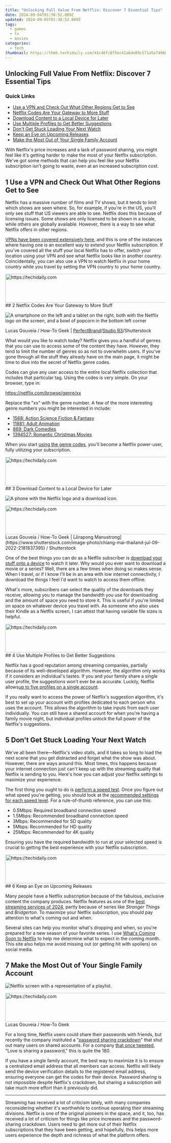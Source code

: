 ```yaml
---
title: "Unlocking Full Value From Netflix: Discover 7 Essential Tips"
date: 2024-09-04T01:38:52.089Z
updated: 2024-09-05T01:38:52.089Z
tags:
  - games
  - tv
  - movies
categories:
  - tech
thumbnail: https://thmb.techidaily.com/41c40fc075ec41a6de89c571a5a74900b640b77fd911558c6dd5abd8173773bf.jpg
---
```


## Unlocking Full Value From Netflix: Discover 7 Essential Tips

### Quick Links

* [Use a VPN and Check Out What Other Regions Get to See](https://change-location.techidaily.com/which-pokemon-can-evolve-with-a-moon-stone-for-vivo-t2-5g-drfone-by-drfone-virtual-android/)
* [Netflix Codes Are Your Gateway to More Stuff](https://screen-mirroring-recording.techidaily.com/new-2024-approved-capturing-games-like-a-pro-app-rundown/)
* [Download Content to a Local Device for Later](https://pokemon-go-android.techidaily.com/ways-to-trade-pokemon-go-from-far-away-on-honor-magic-vs-2-drfone-by-drfone-virtual-android/)
* [Use Multiple Profiles to Get Better Suggestions](https://easy-unlock-android.techidaily.com/complete-review-and-guide-to-techeligible-frp-bypass-and-more-for-poco-m6-pro-4g-by-drfone-android/)
* [Don't Get Stuck Loading Your Next Watch](https://screen-mirror.techidaily.com/in-2024-how-to-stream-anything-from-samsung-galaxy-m54-5g-to-apple-tv-drfone-by-drfone-android/)
* [Keep an Eye on Upcoming Releases](https://ai-video-tools.techidaily.com/new-2024-approved-top-5-free-mov-file-mergers-for-seamless-video-editing/)
* [Make the Most Out of Your Single Family Account](https://youtube-blog.techidaily.com/ed-syncopate-sound-and-picture-youtubes-audio-editing-techniques-for-2024/)

 With Netflix's price increases and a lack of password sharing, you might feel like it's getting harder to make the most of your Netflix subscription. We've got some methods that can help you feel like your Netflix subscription isn't going to waste, even at an increased subscription cost.

## 1  Use a VPN and Check Out What Other Regions Get to See 

 Netflix has a massive number of films and TV shows, but it tends to limit which shows are seen where. So, for example, if you're in the US, you'll only see stuff that US viewers are able to see. Netflix does this because of licensing issues. Some shows are only licensed to be shown in a locale, while others are globally available. However, there is a way to see what Netflix offers in other regions.

[VPNs have been covered extensively here](https://extra-guidance.techidaily.com/2024-approved-masterclass-in-3d-color-grading-with-custom-luts/), and this is one of the instances where having one is an excellent way to extend your Netflix subscription. If you've covered all the stuff your local Netflix has to offer, switch your location using your VPN and see what Netflix looks like in another country. Coincidentally, you can also use a VPN to watch Netflix in your home country while you travel by setting the VPN country to your home country.

<!-- affiliate ads begin -->
<a href="https://aligracehair.sjv.io/c/5597632/1934258/19272" target="_top" id="1934258">
  <img src="//a.impactradius-go.com/display-ad/19272-1934258" border="0" alt="https://techidaily.com" width="728" height="90"/>
</a>
<img height="0" width="0" src="https://aligracehair.sjv.io/i/5597632/1934258/19272" style="position:absolute;visibility:hidden;" border="0" />
<!-- affiliate ads end -->
## 2  Netflix Codes Are Your Gateway to More Stuff 

![A smartphone on the left and a tablet on the right, both with the Netflix logo on the screen, and a bowl of popcorn in the bottom left corner](https://static1.howtogeekimages.com/wordpress/wp-content/uploads/2024/05/a-smartphone-on-the-left-and-a-tablet-on-the-right-both-with-the-netflix-logo-on-the-screen-and-a-bowl-of-popcorn-in-the-bottom-left-corner.jpg) 

Lucas Gouveia / How-To Geek | [PerfectBrand](https://www.shutterstock.com/image-photo/netflix-on-phone-enjoy-picture-iphone-1468772819)/[Studio R3](https://www.shutterstock.com/image-photo/new-york-usa-october-12-2018-1200786709)/Shutterstock

 What would you like to watch today? Netflix gives you a handful of genres that you can use to access some of the content they have. However, they tend to limit the number of genres so as not to overwhelm users. If you've gone through all the stuff they already have on the main page, it might be time to dive into the secret of Netflix genre codes.

 Codes can give any user access to the entire local Netflix collection that includes that particular tag. Using the codes is very simple. On your browser, type in:

https://netflix.com/browse/genre/xx

 Replace the "xx" with the genre number. A few of the more interesting genre numbers you might be interested in include:

* [1568: Action Science Fiction & Fantasy](https://www.netflix.com/browse/genre/1568)
* [11881: Adult Animation](https://www.netflix.com/browse/genre/11881)
* [869: Dark Comedies](https://www.netflix.com/browse/genre/869)
* [1394527: Romantic Christmas Movies](https://www.netflix.com/gb/browse/genre/1394527)

 When you start [using the genre codes](https://www.netflix-codes.com/), you'll become a Netflix power-user, fully utilizing your subscription.

<!-- affiliate ads begin -->
<a href="https://aligracehair.sjv.io/c/5597632/2115951/19272" target="_top" id="2115951">
  <img src="//a.impactradius-go.com/display-ad/19272-2115951" border="0" alt="https://techidaily.com" width="728" height="90"/>
</a>
<img height="0" width="0" src="https://aligracehair.sjv.io/i/5597632/2115951/19272" style="position:absolute;visibility:hidden;" border="0" />
<!-- affiliate ads end -->
## 3  Download Content to a Local Device for Later 

![A phone with the Netflix logo and a download icon.](https://static1.howtogeekimages.com/wordpress/wp-content/uploads/2024/07/a-phone-with-the-netflix-logo-and-a-download-icon.jpg) 

<!-- affiliate ads begin -->
<a href="https://aligracehair.sjv.io/c/5597632/1938721/19272" target="_top" id="1938721">
  <img src="//a.impactradius-go.com/display-ad/19272-1938721" border="0" alt="https://techidaily.com" width="728" height="90"/>
</a>
<img height="0" width="0" src="https://aligracehair.sjv.io/i/5597632/1938721/19272" style="position:absolute;visibility:hidden;" border="0" />
<!-- affiliate ads end -->
Lucas Gouveia / How-To Geek | [Jirapong Manustrong](https://www.shutterstock.com/image-photo/chiang-mai-thailand-jul-09-2022-2181837395) / Shutterstock

 One of the best things you can do as a Netflix subscriber is [download your stuff onto a device](https://screen-capture.techidaily.com/updated-maximizing-harvests-with-ideal-valheim-seeds-for-2024/) to watch it later. Why would you ever want to download a movie or a series? Well, there are a few times when doing so makes sense. When I travel, or if I know I'll be in an area with low internet connectivity, I download the things I feel I'd want to watch to access them offline.

 What's more, subscribers can select the quality of the downloads they receive, allowing you to manage the bandwidth you use for downloading and the amount of space you need to store it. This is useful if you're limited on space on whatever device you travel with. As someone who also uses their Kindle as a Netflix screen, I can attest that having variable file sizes is helpful.

<!-- affiliate ads begin -->
<a href="https://aligracehair.sjv.io/c/5597632/2012420/19272" target="_top" id="2012420">
  <img src="//a.impactradius-go.com/display-ad/19272-2012420" border="0" alt="https://techidaily.com" width="728" height="90"/>
</a>
<img height="0" width="0" src="https://aligracehair.sjv.io/i/5597632/2012420/19272" style="position:absolute;visibility:hidden;" border="0" />
<!-- affiliate ads end -->
## 4  Use Multiple Profiles to Get Better Suggestions 

 Netflix has a good reputation among streaming companies, partially because of its well-developed algorithm. However, the algorithm only works if it considers an individual's tastes. If you and your family share a single user profile, the suggestions won't ever be as accurate. Luckily, Netflix allows[up to five profiles on a single account](https://help.netflix.com/en/node/10421).

 If you really want to access the power of Netflix's suggestion algorithm, it's best to set up your account with profiles dedicated to each person who uses the account. This allows the algorithm to take inputs from each user individually. You can still have a shared account for when you're having a family movie night, but individual profiles unlock the full power of the Netflix's suggestions.

## 5  Don't Get Stuck Loading Your Next Watch 

 We've all been there—Netflix's video stalls, and it takes so long to load the next scene that you get distracted and forget what the show was about. However, there are ways around this. Most times, this happens because your internet connection just can't keep up with the streaming quality that Netflix is sending to you. Here's how you can adjust your Netflix settings to maximize your experience.

 The first thing you ought to do is [perform a speed test](https://some-techniques.techidaily.com/updated-hidden-insights-for-importer-mastery-on-windows-10/). Once you figure out what speed you're getting, you should look at the [recommended settings for each speed level](https://help.netflix.com/en/node/306). For a rule-of-thumb reference, you can use this:

* 0.5Mbps: Required broadband connection speed
* 1.5Mbps: Recommended broadband connection speed
* 3Mbps: Recommended for SD quality
* 5Mbps: Recommended for HD quality
* 25Mbps: Recommended for 4K quality

 Ensuring you have the required bandwidth to run at your selected speed is crucial to getting the best experience with your Netflix subscription.

<!-- affiliate ads begin -->
<a href="https://aligracehair.sjv.io/c/5597632/2047366/19272" target="_top" id="2047366">
  <img src="//a.impactradius-go.com/display-ad/19272-2047366" border="0" alt="https://techidaily.com" width="728" height="90"/>
</a>
<img height="0" width="0" src="https://aligracehair.sjv.io/i/5597632/2047366/19272" style="position:absolute;visibility:hidden;" border="0" />
<!-- affiliate ads end -->
## 6  Keep an Eye on Upcoming Releases 

 Many people have a Netflix subscription because of the fabulous, exclusive content the company produces. Netflix features as one of the [best streaming services of 2024,](https://howto.techidaily.com/fix-samsung-galaxy-m14-5g-android-system-webview-crash-2024-issue-drfone-by-drfone-fix-android-problems-fix-android-problems/) partly because of series like _Stranger Things_ and _Bridgerton_. To maximize your Netflix subscription, you should pay attention to what's coming out and when.

 Several sites can help you monitor what's dropping and when, so you're prepared for a new season of your favorite series. I use [What's Coming Soon to Netflix](https://www.whats-on-netflix.com/coming-soon/) to help me determine what to expect in the coming month. This site also helps me avoid missing out (or getting hit with spoilers) on social media.

## 7  Make the Most Out of Your Single Family Account 

![Netflix screen with a representation of a playlist.](https://static1.howtogeekimages.com/wordpress/wp-content/uploads/2024/05/netflix-screen-with-a-representation-of-a-playlist.jpg) 

<!-- affiliate ads begin -->
<a href="https://sentrypc.7eer.net/c/5597632/398455/3022" target="_top" id="398455">
  <img src="//a.impactradius-go.com/display-ad/3022-398455" border="0" alt="https://techidaily.com" width="728" height="90"/>
</a>
<img height="0" width="0" src="https://sentrypc.7eer.net/i/5597632/398455/3022" style="position:absolute;visibility:hidden;" border="0" />
<!-- affiliate ads end -->
Lucas Gouveia / How-To Geek

 For a long time, Netflix users could share their passwords with friends, but recently the company instituted a "[password sharing crackdown](https://facebook-record-videos.techidaily.com/updated-2024-approved-does-rapid-subscription-improve-video-watching/)" that shut out many users on shared accounts. For a company [that once tweeted](https://x.com/netflix/status/840276073040371712?lang=en), "Love is sharing a password," this is quite the 180.

 If you have a single family account, the best way to maximize it is to ensure a centralized email address that all members can access. Netflix will likely send the device verification details to the registered email address, ensuring everyone can get the codes for their device. Password sharing is not impossible despite Netflix's crackdown, but sharing a subscription will take much more effort than it previously did.

---

 Streaming has received a lot of criticism lately, with many companies reconsidering whether it's worthwhile to continue operating their streaming divisions. Netflix is one of the original pioneers in the space, and it, too, has received a lot of criticism for things like price increases and the password-sharing crackdown. Users need to get more out of their Netflix subscriptions that they have been getting, and hopefully, this helps more users experience the depth and richness of what the platform offers.

<ins class="adsbygoogle"
     style="display:block"
     data-ad-format="autorelaxed"
     data-ad-client="ca-pub-7571918770474297"
     data-ad-slot="1223367746"></ins>



<ins class="adsbygoogle"
     style="display:block"
     data-ad-client="ca-pub-7571918770474297"
     data-ad-slot="8358498916"
     data-ad-format="auto"
     data-full-width-responsive="true"></ins>


